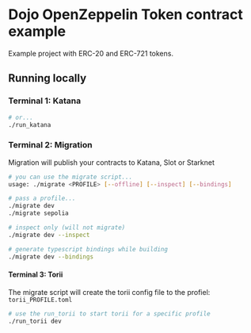 # Dojo OpenZeppelin Token contract example

Example project with ERC-20 and ERC-721 tokens.


## Running locally

### Terminal 1: Katana

```bash
# or...
./run_katana
```

### Terminal 2: Migration

Migration will publish your contracts to Katana, Slot or Starknet

```bash
# you can use the migrate script...
usage: ./migrate <PROFILE> [--offline] [--inspect] [--bindings]

# pass a profile...
./migrate dev
./migrate sepolia

# inspect only (will not migrate)
./migrate dev --inspect

# generate typescript bindings while building
./migrate dev --bindings

```

#### Terminal 3: Torii

The migrate script will create the torii config file to the profiel: `torii_PROFILE.toml`

```bash
# use the run_torii to start torii for a specific profile
./run_torii dev
```
